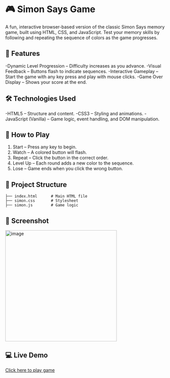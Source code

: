 # 🎮 Simon Says Game

A fun, interactive browser-based version of the classic Simon Says memory game, built using HTML, CSS, and JavaScript.
Test your memory skills by following and repeating the sequence of colors as the game progresses.

## 🚀 Features

-Dynamic Level Progression – Difficulty increases as you advance.
-Visual Feedback – Buttons flash to indicate sequences.
-Interactive Gameplay – Start the game with any key press and play with mouse clicks.
-Game Over Display – Shows your score at the end.


## 🛠️ Technologies Used

-HTML5 – Structure and content.
-CSS3 – Styling and animations.
-JavaScript (Vanilla) – Game logic, event handling, and DOM manipulation.

## 🎯 How to Play

1) Start – Press any key to begin.
2) Watch – A colored button will flash.
3) Repeat – Click the button in the correct order.
4) Level Up – Each round adds a new color to the sequence.
5) Lose – Game ends when you click the wrong button.

## 📂 Project Structure
```
├── index.html      # Main HTML file  
├── simon.css       # Stylesheet  
├── simon.js        # Game logic
```

## 📸 Screenshot

<img width="350" height="350" alt="image" src="https://github.com/user-attachments/assets/b4d28f14-49c5-4cfa-a12b-24c7ef56c27b" />


## 💻 Live Demo
[Click here to play game]( https://ashish-navale.github.io/Simon-says-Game/) 
